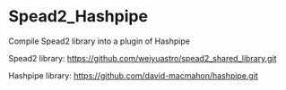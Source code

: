# Spead2_Hashpipe
Compile Spead2 library into a plugin of Hashpipe

Spead2 library:
https://github.com/weiyuastro/spead2_shared_library.git

Hashpipe library:
https://github.com/david-macmahon/hashpipe.git
